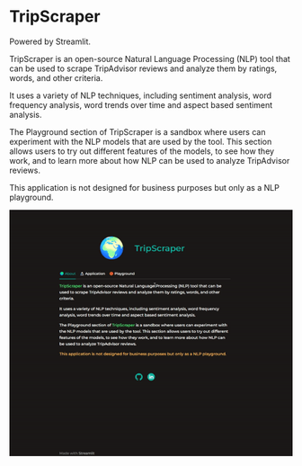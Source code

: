 
# TripScraper

Powered by Streamlit.

TripScraper is an open-source Natural Language Processing (NLP) tool that can be used to scrape TripAdvisor reviews and analyze them by ratings, words, and other criteria.
             
It uses a variety of NLP techniques, including sentiment analysis, word frequency analysis, word trends over time and aspect based sentiment analysis.

The Playground section of TripScraper is a sandbox where users can experiment with the NLP models that are used by the tool. This section allows users to try out different features of the models, to see how they work, and to learn more about how NLP can be used to analyze TripAdvisor reviews.

This application is not designed for business purposes but only as a NLP playground.

![Screenshot](tripscraper.gif)